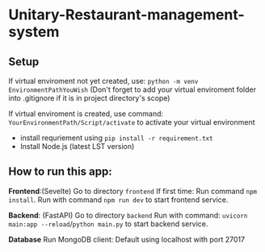 # Unitary-Restaurant-management-system

## Setup

If virtual enviroment not yet created, use: ```python -m venv EnvironmentPathYouWish``` (Don't forget to add your virtual enviroment folder into .gitignore if it is in project directory's scope)

If virtual enviroment is created, use command: ```YourEnvironmentPath/Script/activate``` to activate your virtual environment

- install requriement using ```pip install -r requirement.txt```
- Install Node.js (latest LST version)

## How to run this app:

**Frontend**:(Sevelte)
Go to directory ```frontend```
If first time: Run command ```npm install```.
Run with command ```npm run dev``` to start frontend service.


**Backend**: (FastAPI)
Go to directory ```backend```
Run with command:   ```uvicorn main:app --reload```/```python main.py``` to start backend service.

**Database**
Run MongoDB client: Default using localhost with port 27017
